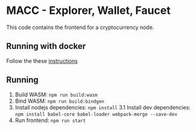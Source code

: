 # MACC - Explorer, Wallet, Faucet

This code contains the frontend for a cryptocurrency node.


## Running with docker
Follow the these [instructions](https://github.com/32byte/macc-full/tree/docker)


## Running

1. Build WASM: `npm run build:wasm`
2. Bind WASM: `npm run build:bindgen`
3. Install nodejs dependencies: `npm install`
3.1 Install dev dependencies: `npm install babel-core babel-loader webpack-merge --save-dev`
4. Run frontend: `npm run start`